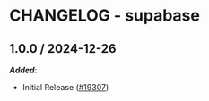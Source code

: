 # CHANGELOG - supabase

<!-- towncrier release notes start -->

## 1.0.0 / 2024-12-26

***Added***:

* Initial Release ([#19307](https://github.com/DataDog/integrations-core/pull/19307))
